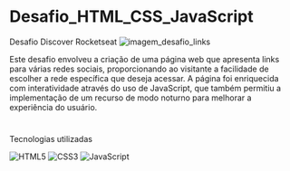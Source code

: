 # Desafio_HTML_CSS_JavaScript
Desafio Discover Rocketseat
![imagem_desafio_links](https://github.com/MiqueasL/Desafio_HTML_CSS_JavaScript/assets/114825728/6ef38334-c66b-4697-b16e-db3ec08d7435)

Este desafio envolveu a criação de uma página web que apresenta links para várias redes sociais, proporcionando ao visitante a facilidade de escolher a rede específica que deseja acessar. 
A página foi enriquecida com interatividade através do uso de JavaScript, que também permitiu a implementação de um recurso de modo noturno para melhorar a experiência do usuário.

#

Tecnologias utilizadas

![HTML5](https://img.shields.io/badge/html5-%23E34F26.svg?style=for-the-badge&logo=html5&logoColor=white)
![CSS3](https://img.shields.io/badge/css3-%231572B6.svg?style=for-the-badge&logo=css3&logoColor=white)
![JavaScript](https://img.shields.io/badge/javascript-%23323330.svg?style=for-the-badge&logo=javascript&logoColor=%23F7DF1E)

